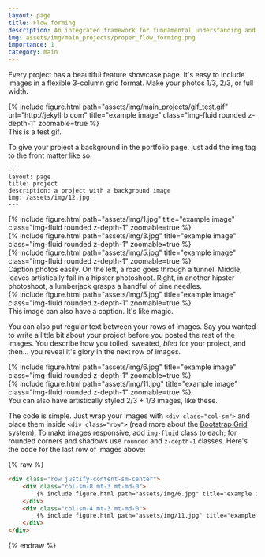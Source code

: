 ```yaml
---
layout: page
title: Flow forming
description: An integrated framework for fundamental understanding and process optimisation
img: assets/img/main_projects/proper_flow_forming.png
importance: 1
category: main
---
```



<!-- ![Alt Text](https://media.giphy.com/media/vFKqnCdLPNOKc/giphy.gif) -->

<!-- [![homepage](assets/img/main_projects/gif_test.gif)](http://commonmark.org "Redirect to homepage") -->

Every project has a beautiful feature showcase page.
It's easy to include images in a flexible 3-column grid format.
Make your photos 1/3, 2/3, or full width.

<!-- <iframe width="560"
        height="315"
        src="https://www.youtube.com/embed/581MZC-hW0k"
        frameborder="0"
        allow="autoplay; encrypted-media"
        allowfullscreen></iframe> -->


<div class="row">
    <div class="col-sm mt-3 mt-md-0">
        {% include figure.html path="assets/img/main_projects/gif_test.gif" url="http://jekyllrb.com" title="example image" class="img-fluid rounded z-depth-1" zoomable=true %}
    </div>
</div>
<div class="caption">
    This is a test gif.
</div>

<!-- [![Foo](assets/img/main_projects/gif_test.gif)](http://google.com/) -->

<!-- [![Watch the video](https://img.youtube.com/vi/581MZC-hW0k/0.jpg)](https://youtu.be/581MZC-hW0k) -->

<!-- [<img src="https://img.youtube.com/vi/581MZC-hW0k/maxresdefault.jpg" width="50%">](https://youtu.be/581MZC-hW0k) -->

To give your project a background in the portfolio page, just add the img tag to the front matter like so:

    ---
    layout: page
    title: project
    description: a project with a background image
    img: /assets/img/12.jpg
    ---

<div class="row">
    <div class="col-sm mt-3 mt-md-0">
        {% include figure.html path="assets/img/1.jpg" title="example image" class="img-fluid rounded z-depth-1" zoomable=true %}
    </div>
    <div class="col-sm mt-3 mt-md-0">
        {% include figure.html path="assets/img/3.jpg" title="example image" class="img-fluid rounded z-depth-1" zoomable=true %}
    </div>
    <div class="col-sm mt-3 mt-md-0">
        {% include figure.html path="assets/img/5.jpg" title="example image" class="img-fluid rounded z-depth-1" zoomable=true %}
    </div>
</div>
<div class="caption">
    Caption photos easily. On the left, a road goes through a tunnel. Middle, leaves artistically fall in a hipster photoshoot. Right, in another hipster photoshoot, a lumberjack grasps a handful of pine needles.
</div>
<div class="row">
    <div class="col-sm mt-3 mt-md-0">
        {% include figure.html path="assets/img/5.jpg" title="example image" class="img-fluid rounded z-depth-1" zoomable=true %}
    </div>
</div>
<div class="caption">
    This image can also have a caption. It's like magic.
</div>

You can also put regular text between your rows of images.
Say you wanted to write a little bit about your project before you posted the rest of the images.
You describe how you toiled, sweated, *bled* for your project, and then... you reveal it's glory in the next row of images.


<div class="row justify-content-sm-center">
    <div class="col-sm-8 mt-3 mt-md-0">
        {% include figure.html path="assets/img/6.jpg" title="example image" class="img-fluid rounded z-depth-1" zoomable=true %}
    </div>
    <div class="col-sm-4 mt-3 mt-md-0">
        {% include figure.html path="assets/img/11.jpg" title="example image" class="img-fluid rounded z-depth-1" zoomable=true %}
    </div>
</div>
<div class="caption">
    You can also have artistically styled 2/3 + 1/3 images, like these.
</div>


The code is simple.
Just wrap your images with `<div class="col-sm">` and place them inside `<div class="row">` (read more about the <a href="https://getbootstrap.com/docs/4.4/layout/grid/">Bootstrap Grid</a> system).
To make images responsive, add `img-fluid` class to each; for rounded corners and shadows use `rounded` and `z-depth-1` classes.
Here's the code for the last row of images above:

{% raw %}
```html
<div class="row justify-content-sm-center">
    <div class="col-sm-8 mt-3 mt-md-0">
        {% include figure.html path="assets/img/6.jpg" title="example image" class="img-fluid rounded z-depth-1" zoomable=true %}
    </div>
    <div class="col-sm-4 mt-3 mt-md-0">
        {% include figure.html path="assets/img/11.jpg" title="example image" class="img-fluid rounded z-depth-1" zoomable=true %}
    </div>
</div>
```
{% endraw %}
